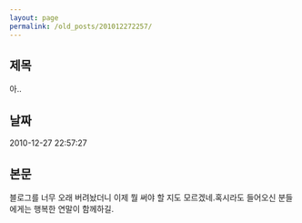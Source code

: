 ```yaml
---
layout: page
permalink: /old_posts/201012272257/
---
```


## 제목
아..

## 날짜
2010-12-27 22:57:27

## 본문
블로그를 너무 오래 버려놨더니 이제 뭘 써야 할 지도 모르겠네.혹시라도 들어오신 분들에게는 행복한 연말이 함께하길.